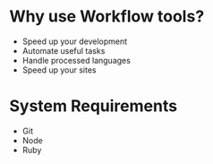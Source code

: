 # Why use Workflow tools?

* Speed up your development
* Automate useful tasks
* Handle processed languages
* Speed up your sites

# System Requirements
* Git
* Node
* Ruby



